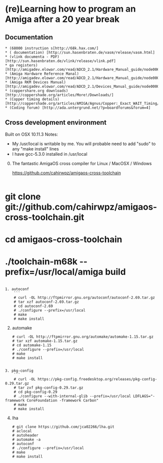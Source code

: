 (re)Learning how to program an Amiga after a 20 year break
==========================================================

Documentation
-------------
	* (68000 instruction s[http://68k.hax.com/]
	* ( documentation) [http://sun.hasenbraten.de/vasm/release/vasm.html]
	* (vlink documenta - PDF) [http://sun.hasenbraten.de/vlink/release/vlink.pdf]
	* ga registers) [http://amigadev.elowar.com/read/ADCD_2.1/Hardware_Manual_guide/node0060.html]
    * (Amiga Hardware Reference Manal)[http://amigadev.elowar.com/read/ADCD_2.1/Hardware_Manual_guide/node0000.html]
    * (Amiga RKM Devices Manual)[http://amigadev.elowar.com/read/ADCD_2.1/Devices_Manual_guide/node0000.html]
    * (coppershare.org downloads) [http://coppershade.org/articles/More!/Downloads/]
    * (Copper timing details) [http://coppershade.org/articles/AMIGA/Agnus/Copper:_Exact_WAIT_Timing/]
    * (Coding forum) [http://ada.untergrund.net/?p=boardforums&forum=4]

Cross development environment
-----------------------------
Built on OSX 10.11.3
Notes: 
   * My /usr/local is writable by me. You will probable need to add "sudo" to any "make install" lines
   * I have gcc-5.3.0 installed in /usr/local

0. The fantastic AmigaOS cross compiler for Linux / MacOSX / Windows 

   https://github.com/cahirwpz/amigaos-cross-toolchain

    ```
# git clone git://github.com/cahirwpz/amigaos-cross-toolchain.git
# cd amigaos-cross-toolchain
# ./toolchain-m68k --prefix=/usr/local/amiga build
```
   
1. autoconf
    ```
    # curl -OL http://ftpmirror.gnu.org/autoconf/autoconf-2.69.tar.gz
    # tar xzf autoconf-2.69.tar.gz
    # cd autoconf-2.69
    # ./configure --prefix=/usr/local
    # make
    # make install
```

2. automake
    ```
    # curl -OL http://ftpmirror.gnu.org/automake/automake-1.15.tar.gz
    # tar xzf automake-1.15.tar.gz
    # cd automake-1.15
    # ./configure --prefix=/usr/local
    # make
    # make install
```

3. pkg-config
    ```
    # curl -OL https://pkg-config.freedesktop.org/releases/pkg-config-0.29.tar.gz
    # tar zxf pkg-config-0.29.tar.gz
    # cd pkg-config-0.29
    # ./configure --with-internal-glib --prefix=/usr/local LDFLAGS="-framework CoreFoundation -framework Carbon"
    # make
    # make install
```

4. lha
    ```
    # git clone https://github.com/jca02266/lha.git
    # aclocal
    # autoheader
    # automake -a
    # autoconf
    # ./configure --prefix=/usr/local
    # make
    # make install
```
